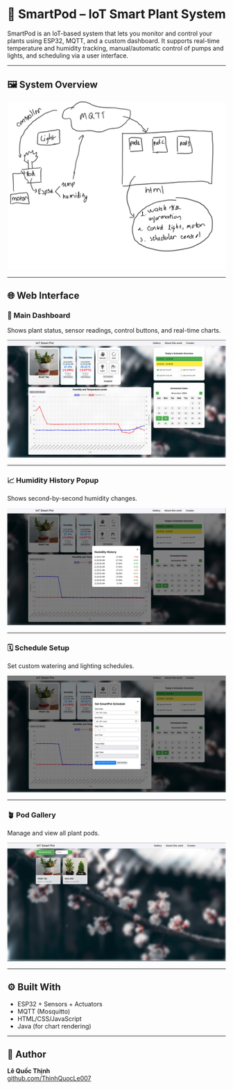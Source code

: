 # 🌿 SmartPod – IoT Smart Plant System

SmartPod is an IoT-based system that lets you monitor and control your plants using ESP32, MQTT, and a custom dashboard. It supports real-time temperature and humidity tracking, manual/automatic control of pumps and lights, and scheduling via a user interface.

---

## 🖼️ System Overview

![System Diagram](images/diagram.png)

---

## 🌐 Web Interface

### 🌱 Main Dashboard

Shows plant status, sensor readings, control buttons, and real-time charts.

![Main UI](images/pod.jpg)

---

### 📈 Humidity History Popup

Shows second-by-second humidity changes.

![History](images/history.jpg)

---

### 🗓️ Schedule Setup

Set custom watering and lighting schedules.

![Schedule](images/schedule.jpg)

---

### 🪴 Pod Gallery

Manage and view all plant pods.

![Pods](images/gallery.jpg)

---

## ⚙️ Built With

- ESP32 + Sensors + Actuators
- MQTT (Mosquitto)
- HTML/CSS/JavaScript
- Java (for chart rendering)

---

## 👤 Author

**Lê Quốc Thịnh**  
[github.com/ThinhQuocLe007](https://github.com/ThinhQuocLe007)
